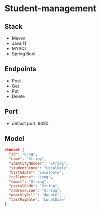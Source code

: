 # Student-management

## Stack

- Maven
- Java 11
- MYSQL
- Spring Boot


## Endpoints

- Post
- Get
- Put
- Delete


## Port
- default port: 8080

## Model

````json
student {
  "id": "Long",
  "name": "String",
  "identityNumber": "String",
  "studentSince": "LocalDate",
  "birthdate": "LocalDate",
  "cellphone": "Long",
  "email": "String",  
  "postalCode": "String",
  "addressLine": "String",
  "monthlyBill": "double",
  "lastPayDate": "LocalDate"
}
````




